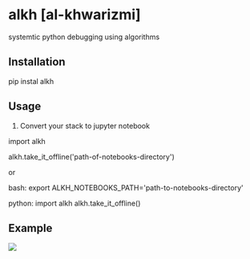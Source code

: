 # alkh [al-khwarizmi]
systemtic python debugging using algorithms

## Installation
pip instal alkh

## Usage

1. Convert your stack to jupyter notebook

import alkh

alkh.take_it_offline('path-of-notebooks-directory')

or

bash:
export ALKH_NOTEBOOKS_PATH='path-to-notebooks-directory'

python:
import alkh
alkh.take_it_offline()

## Example
![](https://github.com/erez-aharonov/alkh/blob/main/readme_files/alkh.png?raw=true)


